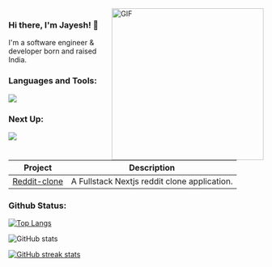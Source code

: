 <head>
  <base target="_blank">
</head>
  <img align="right" alt="GIF" src="https://media.giphy.com/media/v1.Y2lkPTc5MGI3NjExaDk0dnA1d3k2NzN5dXM3MXZvdnd4ZHBoNDJmeGd4ZXg5NWRuOW5qdiZlcD12MV9pbnRlcm5hbF9naWZfYnlfaWQmY3Q9Zw/f3iwJFOVOwuy7K6FFw/giphy.gif" height = 300/>


### Hi there, I'm Jayesh! 👋

I'm a software engineer & developer born and raised India.  


### Languages and Tools:
<a href="https://skillicons.dev">
    <img src="https://skillicons.dev/icons?i=cpp,python,typescript,js,nextjs,figma,react,nodejs,redux,html,css,express,mongodb,aws,gcp,git,github,bitbucket,postgres,postman,vscode,md&perline=7" />
  </a>

### Next Up:

<a href="https://skillicons.dev">
    <img src="https://skillicons.dev/icons?i=threejs&perline=7" />
  </a></br>


| Project | Description | 
| --- | --- |
| [Reddit-clone](https://github.com/jayesh-xyz/reddit-clone) | A Fullstack Nextjs reddit clone application. | 




### Github Status:

[![Top Langs](https://github-readme-stats.vercel.app/api/top-langs/?username=jayesh-xyz&layout=compact&theme=transparent )](https://github.com/jayesh-xyz/github-readme-stats)

![GitHub stats](https://github-readme-stats.vercel.app/api?username=jayesh-xyz&show_icons=true&theme=transparent) 

[![GitHub streak stats](https://github-readme-streak-stats.herokuapp.com/?user=jayesh-xyz&theme=transparent )](https://git.io/streak-stats)



